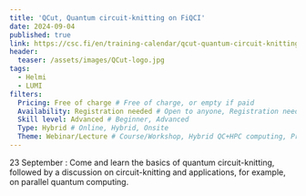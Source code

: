 ```yaml
---
title: 'QCut, Quantum circuit-knitting on FiQCI'
date: 2024-09-04
published: true
link: https://csc.fi/en/training-calendar/qcut-quantum-circuit-knitting-on-fiqci/
header:
  teaser: /assets/images/QCut-logo.jpg
tags:
  - Helmi
  - LUMI
filters:
  Pricing: Free of charge # Free of charge, or empty if paid
  Availability: Registration needed # Open to anyone, Registration needed
  Skill level: Advanced # Beginner, Advanced
  Type: Hybrid # Online, Hybrid, Onsite
  Theme: Webinar/Lecture # Course/Workshop, Hybrid QC+HPC computing, Programming, Webinar/Lecture
---
```

23 September : Come and learn the basics of quantum circuit-knitting, followed by a discussion on circuit-knitting and applications, for example, on parallel quantum computing.